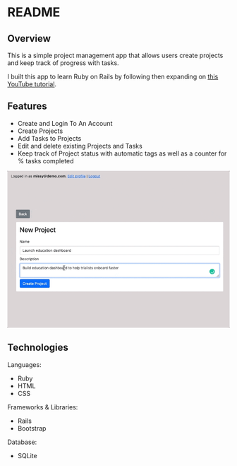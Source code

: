 # README

## Overview
This is a simple project management app that allows users create projects and
keep track of progress with tasks. 

I built this app to learn Ruby on Rails by following then expanding on 
[this YouTube tutorial](https://www.youtube.com/watch?v=u2o_new-T0o). 

## Features 
- Create and Login To An Account
- Create Projects
- Add Tasks to Projects 
- Edit and delete existing Projects and Tasks 
- Keep track of Project status with automatic tags as well as a counter for
% tasks completed 

![Demo](/app/assets/images/demo.gif)

## Technologies
Languages:
- Ruby
- HTML
- CSS

Frameworks & Libraries:
- Rails
- Bootstrap 

Database:
 - SQLite